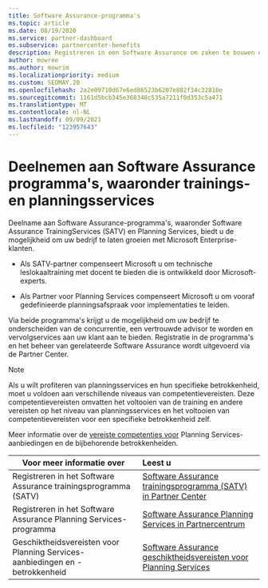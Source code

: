 ```yaml
---
title: Software Assurance-programma's
ms.topic: article
ms.date: 08/19/2020
ms.service: partner-dashboard
ms.subservice: partnercenter-benefits
description: Registreren in een Software Assurance om zaken te bouwen en te compenseren voor het leveren van training en planning aan zakelijke klanten.
author: mowree
ms.author: mowrim
ms.localizationpriority: medium
ms.custom: SEOMAY.20
ms.openlocfilehash: 2a2e09710d67e6ed86523b6207e882f34c32810e
ms.sourcegitcommit: 1161d5bcb345e368348c535a7211f0d353c5a471
ms.translationtype: MT
ms.contentlocale: nl-NL
ms.lasthandoff: 09/09/2021
ms.locfileid: "123957643"
---
```

# <a name="participate-in-software-assurance-programs-including-training-vouchers-and-planning-services"></a>Deelnemen aan Software Assurance programma's, waaronder trainings- en planningsservices

Deelname aan Software Assurance-programma's, waaronder Software Assurance TrainingServices (SATV) en Planning Services, biedt u de mogelijkheid om uw bedrijf te laten groeien met Microsoft Enterprise-klanten. 

- Als SATV-partner compenseert Microsoft u om technische leslokaaltraining met docent te bieden die is ontwikkeld door Microsoft-experts. 

- Als Partner voor Planning Services compenseert Microsoft u om vooraf gedefinieerde planningsafspraak voor implementaties te leiden. 

Via beide programma's krijgt u de mogelijkheid om uw bedrijf te onderscheiden van de concurrentie, een vertrouwde advisor te worden en vervolgservices aan uw klant aan te bieden. Registratie in de programma's en het beheer van gerelateerde Software Assurance wordt uitgevoerd via de Partner Center.

> [!NOTE]
> Als u wilt profiteren van planningsservices en hun specifieke betrokkenheid, moet u voldoen aan verschillende niveaus van competentievereisten. Deze competentievereisten omvatten het voltooien van de training en andere vereisten op het niveau van planningsservices en het voltooien van competentievereisten voor een specifieke betrokkenheid zelf.  
>
> Meer informatie over de [vereiste competenties voor](software-assurance-dps-requirements.md) Planning Services-aanbiedingen en de bijbehorende betrokkenheiden.


|**Voor meer informatie over**   |**Leest u**   |
|--------------------------|:------------------|
|Registreren in het Software Assurance trainingsprogramma (SATV)  | [Software Assurance trainingsprogramma (SATV) in Partner Center](software-assurance-satv.md)|
|Registreren in het Software Assurance Planning Services-programma | [Software Assurance Planning Services in Partnercentrum](software-assurance-dps.md) |
|Geschiktheidsvereisten voor Planning Services-aanbiedingen en -betrokkenheid  | [Software Assurance geschiktheidsvereisten voor Planning Services](software-assurance-dps-requirements.md)  |